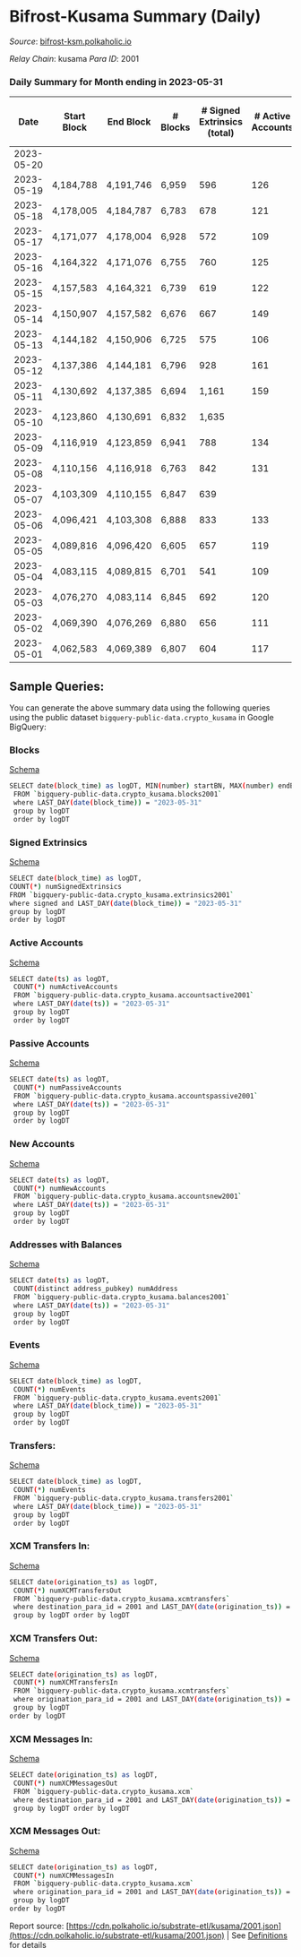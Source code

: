 # Bifrost-Kusama Summary (Daily)

_Source_: [bifrost-ksm.polkaholic.io](https://bifrost-ksm.polkaholic.io)

*Relay Chain*: kusama
*Para ID*: 2001



### Daily Summary for Month ending in 2023-05-31


| Date | Start Block | End Block | # Blocks  | # Signed Extrinsics (total) | # Active Accounts | # Passive | # New | # Addresses with Balances | # Events | # Transfers | # XCM Transfers In | # XCM Transfers Out | # XCM In | # XCM Out | Issues | 
| ---- | ----------- | --------- | --------  | --------------------------- | ----------------- | --------- | ----- | ------------------------- | -------- | ----------- | ------------------ | ------------------- | -------- | --------- | ------ |
| 2023-05-20 |  |  |   |  |  |  |  |  |  |   |   |   |  |  |  |
| 2023-05-19 | 4,184,788 | 4,191,746 | 6,959  | 596 | 126 | 493 | 11 | 101,529 | 42,194 | 11,437 ($37,671.59) | 14 ($2,104.85) | 7 ($2,188.14) | 16 | 24 |  |
| 2023-05-18 | 4,178,005 | 4,184,787 | 6,783  | 678 | 121 | 490 | 11 | 101,524 | 42,452 | 11,462 ($131,687.27) | 16 ($8,237.11) | 13 ($1,361.99) | 21 | 44 |  |
| 2023-05-17 | 4,171,077 | 4,178,004 | 6,928  | 572 | 109 | 491 | 7 | 101,513 | 43,892 | 12,343 ($67,425.94) | 27 ($3,056.87) | 18 ($3,883.79) | 34 | 36 |  |
| 2023-05-16 | 4,164,322 | 4,171,076 | 6,755  | 760 | 125 | 492 | 8 | 101,507 | 43,258 | 11,701 ($112,847.34) | 49 ($15,723.69) | 32 ($8,751.19) | 53 | 54 |  |
| 2023-05-15 | 4,157,583 | 4,164,321 | 6,739  | 619 | 122 | 486 | 6 | 101,501 | 42,914 | 11,941 ($60,744.98) | 13 ($2,277.18) | 7 ($1,244.79) | 17 | 22 |  |
| 2023-05-14 | 4,150,907 | 4,157,582 | 6,676  | 667 | 149 | 491 | 8 | 101,496 | 43,170 | 11,974 ($73,800.58) | 13 ($8,108.73) | 5 ($2,104.96) | 14 | 16 |  |
| 2023-05-13 | 4,144,182 | 4,150,906 | 6,725  | 575 | 106 | 489 | 7 | 101,489 | 41,300 | 11,296 ($37,652.92) | 7 ($1,663.24) | 9 ($1,356.99) | 10 | 17 |  |
| 2023-05-12 | 4,137,386 | 4,144,181 | 6,796  | 928 | 161 | 494 | 12 | 101,482 | 44,914 | 11,910 ($186,367.63) | 44 ($9,408.64) | 23 ($9,176.19) | 47 | 49 |  |
| 2023-05-11 | 4,130,692 | 4,137,385 | 6,694  | 1,161 | 159 | 488 | 101,471 | 101,471 | 46,831 | 12,336 ($249,550.92) | 83 ($22,939.89) | 40 ($10,716.22) | 89 | 85 |  |
| 2023-05-10 | 4,123,860 | 4,130,691 | 6,832  | 1,635 |  |  |  | 101,463 | 53,929 | 14,118 ($425,756.82) | 165 ($55,605.17) | 73 ($18,844.59) | 172 | 152 |  |
| 2023-05-09 | 4,116,919 | 4,123,859 | 6,941  | 788 | 134 | 488 | 6 | 101,440 | 43,902 | 11,649 ($117,933.52) | 38 ($9,532.81) | 22 ($5,702.35) | 41 | 50 |  |
| 2023-05-08 | 4,110,156 | 4,116,918 | 6,763  | 842 | 131 | 487 | 3 | 101,436 | 46,481 | 12,702 ($101,368.80) | 58 ($13,396.55) | 24 ($2,596.96) | 61 | 67 |  |
| 2023-05-07 | 4,103,309 | 4,110,155 | 6,847  | 639 |  |  | 6 | 101,434 | 42,327 | 11,476 ($57,121.67) | 26 ($4,264.88) | 10 ($3,607.20) | 30 | 33 |  |
| 2023-05-06 | 4,096,421 | 4,103,308 | 6,888  | 833 | 133 | 499 | 4 | 101,428 | 44,728 | 11,900 ($199,169.39) | 54 ($8,202.66) | 31 ($11,336.32) | 62 | 80 |  |
| 2023-05-05 | 4,089,816 | 4,096,420 | 6,605  | 657 | 119 | 503 | 2 | 101,425 | 42,194 | 11,539 ($102,991.76) | 17 ($3,520.82) | 13 ($3,360.26) | 20 | 33 |  |
| 2023-05-04 | 4,083,115 | 4,089,815 | 6,701  | 541 | 109 | 488 | 1 | 101,423 | 43,196 | 12,354 ($33,292.15) | 13 ($994.62) | 5 ($1,084.31) | 14 | 16 |  |
| 2023-05-03 | 4,076,270 | 4,083,114 | 6,845  | 692 | 120 | 494 | 3 | 101,422 | 43,105 | 11,605 ($44,387.72) | 32 ($2,085.79) | 19 ($4,760.42) | 35 | 42 |  |
| 2023-05-02 | 4,069,390 | 4,076,269 | 6,880  | 656 | 111 | 496 | 7 | 101,419 | 43,277 | 11,732 ($24,991.18) | 40 ($10,354.22) | 28 ($3,634.25) | 44 | 52 |  |
| 2023-05-01 | 4,062,583 | 4,069,389 | 6,807  | 604 | 117 | 487 | 2 | 101,412 | 43,609 | 12,179 ($37,900.90) | 20 ($3,514.16) | 6 ($949.57) | 23 | 25 |  |

## Sample Queries:
You can generate the above summary data using the following queries using the public dataset `bigquery-public-data.crypto_kusama` in Google BigQuery:


### Blocks 

[Schema](https://github.com/colorfulnotion/substrate-etl/blob/main/schema/blocks.json)

```bash
SELECT date(block_time) as logDT, MIN(number) startBN, MAX(number) endBN, COUNT(*) numBlocks 
 FROM `bigquery-public-data.crypto_kusama.blocks2001`  
 where LAST_DAY(date(block_time)) = "2023-05-31" 
 group by logDT 
 order by logDT
```

### Signed Extrinsics 

[Schema](https://github.com/colorfulnotion/substrate-etl/blob/main/schema/extrinsics.json)

```bash
SELECT date(block_time) as logDT, 
COUNT(*) numSignedExtrinsics 
FROM `bigquery-public-data.crypto_kusama.extrinsics2001`  
where signed and LAST_DAY(date(block_time)) = "2023-05-31" 
group by logDT 
order by logDT
```

### Active Accounts 

[Schema](https://github.com/colorfulnotion/substrate-etl/blob/main/schema/accountsactive.json)

```bash
SELECT date(ts) as logDT, 
 COUNT(*) numActiveAccounts 
 FROM `bigquery-public-data.crypto_kusama.accountsactive2001` 
 where LAST_DAY(date(ts)) = "2023-05-31" 
 group by logDT 
 order by logDT
```

### Passive Accounts 

[Schema](https://github.com/colorfulnotion/substrate-etl/blob/main/schema/accountspassive.json)

```bash
SELECT date(ts) as logDT, 
 COUNT(*) numPassiveAccounts 
 FROM `bigquery-public-data.crypto_kusama.accountspassive2001` 
 where LAST_DAY(date(ts)) = "2023-05-31" 
 group by logDT 
 order by logDT
```

### New Accounts 

[Schema](https://github.com/colorfulnotion/substrate-etl/blob/main/schema/accountsnew.json)

```bash
SELECT date(ts) as logDT, 
 COUNT(*) numNewAccounts 
 FROM `bigquery-public-data.crypto_kusama.accountsnew2001` 
 where LAST_DAY(date(ts)) = "2023-05-31" 
 group by logDT
 order by logDT
```

### Addresses with Balances 

[Schema](https://github.com/colorfulnotion/substrate-etl/blob/main/schema/balances.json)

```bash
SELECT date(ts) as logDT,
 COUNT(distinct address_pubkey) numAddress 
 FROM `bigquery-public-data.crypto_kusama.balances2001` 
 where LAST_DAY(date(ts)) = "2023-05-31" 
 group by logDT 
 order by logDT
```

### Events 

[Schema](https://github.com/colorfulnotion/substrate-etl/blob/main/schema/events.json)

```bash
SELECT date(block_time) as logDT, 
 COUNT(*) numEvents 
 FROM `bigquery-public-data.crypto_kusama.events2001` 
 where LAST_DAY(date(block_time)) = "2023-05-31" 
 group by logDT 
 order by logDT
```

### Transfers:

[Schema](https://github.com/colorfulnotion/substrate-etl/blob/main/schema/transfers.json)

```bash
SELECT date(block_time) as logDT, 
 COUNT(*) numEvents 
 FROM `bigquery-public-data.crypto_kusama.transfers2001` 
 where LAST_DAY(date(block_time)) = "2023-05-31" 
 group by logDT 
 order by logDT
```

### XCM Transfers In: 

[Schema](https://github.com/colorfulnotion/substrate-etl/blob/main/schema/xcmtransfers.json)

```bash
SELECT date(origination_ts) as logDT, 
 COUNT(*) numXCMTransfersOut 
 FROM `bigquery-public-data.crypto_kusama.xcmtransfers` 
 where destination_para_id = 2001 and LAST_DAY(date(origination_ts)) = "2023-05-31" 
 group by logDT order by logDT
```

### XCM Transfers Out: 

[Schema](https://github.com/colorfulnotion/substrate-etl/blob/main/schema/xcmtransfers.json)

```bash
SELECT date(origination_ts) as logDT, 
 COUNT(*) numXCMTransfersIn 
 FROM `bigquery-public-data.crypto_kusama.xcmtransfers` 
 where origination_para_id = 2001 and LAST_DAY(date(origination_ts)) = "2023-05-31" 
 group by logDT 
order by logDT
```

### XCM Messages In: 

[Schema](https://github.com/colorfulnotion/substrate-etl/blob/main/schema/xcm.json)

```bash
SELECT date(origination_ts) as logDT, 
 COUNT(*) numXCMMessagesOut 
 FROM `bigquery-public-data.crypto_kusama.xcm` 
 where destination_para_id = 2001 and LAST_DAY(date(origination_ts)) = "2023-05-31" 
 group by logDT order by logDT
```

### XCM Messages Out: 

[Schema](https://github.com/colorfulnotion/substrate-etl/blob/main/schema/xcm.json)

```bash
SELECT date(origination_ts) as logDT, 
 COUNT(*) numXCMMessagesIn 
 FROM `bigquery-public-data.crypto_kusama.xcm` 
 where origination_para_id = 2001 and LAST_DAY(date(origination_ts)) = "2023-05-31" 
 group by logDT 
order by logDT
```


Report source: [https://cdn.polkaholic.io/substrate-etl/kusama/2001.json](https://cdn.polkaholic.io/substrate-etl/kusama/2001.json) | See [Definitions](/DEFINITIONS.md) for details
